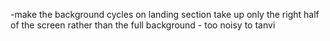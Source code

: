 -make the background cycles on landing section take up only the right half of the screen rather than the full background - too noisy to tanvi
